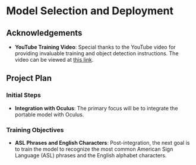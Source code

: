 # Model Selection and Deployment

## Acknowledgements

- **YouTube Training Video**: Special thanks to the YouTube video for providing invaluable training and object detection instructions. The video can be viewed at [this link](https://www.youtube.com/watch?v=pDXdlXlaCco).

## Project Plan

### Initial Steps

- **Integration with Oculus**: The primary focus will be to integrate the portable model with Oculus.

### Training Objectives

- **ASL Phrases and English Characters**: Post-integration, the next goal is to train the model to recognize the most common American Sign Language (ASL) phrases and the English alphabet characters.
